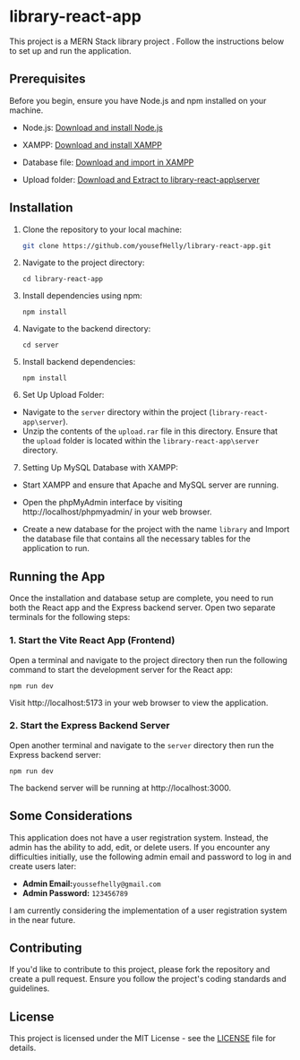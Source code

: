 # library-react-app

This project is a MERN Stack library project . Follow the instructions below to set up and run the application.

## Prerequisites

Before you begin, ensure you have Node.js and npm installed on your machine.

- Node.js: [Download and install Node.js](https://nodejs.org/)
  
- XAMPP: [Download and install XAMPP](https://www.apachefriends.org/index.html)

- Database file: [Download and import in XAMPP](https://drive.google.com/file/d/10tt2WEakaSY-y-SG610j-yu4P84iKPZz)
  
- Upload folder: [Download and Extract to library-react-app\server](https://drive.google.com/file/d/1M_iZdZ817VDRwPA1RsqGYvCFv0e4R2SW) 
## Installation

1. Clone the repository to your local machine:

   ```bash
   git clone https://github.com/yousefHelly/library-react-app.git

2. Navigate to the project directory:
   ```bach
   cd library-react-app
3. Install dependencies using npm:
   ```bach
   npm install
4. Navigate to the backend directory:
   ```bach
   cd server
5. Install backend dependencies:
   ```bach
   npm install
6. Set Up Upload Folder:
  - Navigate to the `server` directory within the project (`library-react-app\server`).
  - Unzip the contents of the `upload.rar` file in this directory. Ensure that the `upload` folder is located within the `library-react-app\server` directory.
7. Setting Up MySQL Database with XAMPP:
  - Start XAMPP and ensure that Apache and MySQL server are running.
  
  - Open the phpMyAdmin interface by visiting http://localhost/phpmyadmin/ in your web browser.
  
  - Create a new database for the project with the name ``library`` and Import the database file that contains all the necessary tables for the application to run.
## Running the App
Once the installation and database setup are complete, you need to run both the React app and the Express backend server. Open two separate terminals for the following steps:
  ### 1. Start the Vite React App (Frontend)
  
  Open a terminal and navigate to the project directory then run the following command to start the development server for the React app:
  ```bach
  npm run dev
  ```
  Visit http://localhost:5173 in your web browser to view the application.
  ### 2. Start the Express Backend Server

  Open another terminal and navigate to the ``server`` directory then run the Express backend server:
  ```bach
  npm run dev
  ```
  The backend server will be running at http://localhost:3000.

## Some Considerations
 This application does not have a user registration system. Instead, the admin has the ability to add, edit, or delete users. If you encounter any difficulties initially, use the following admin email and password to log in and create users later:
  - **Admin Email:**`youssefhelly@gmail.com`
  - **Admin Password:** `123456789`

    
I am currently considering the implementation of a user registration system in the near future.
## Contributing
  If you'd like to contribute to this project, please fork the repository and create a pull request. Ensure you follow the project's coding standards and guidelines.

## License
This project is licensed under the MIT License - see the [LICENSE](https://github.com/yousefHelly/library-react-app/blob/main/LICENSE) file for details.

